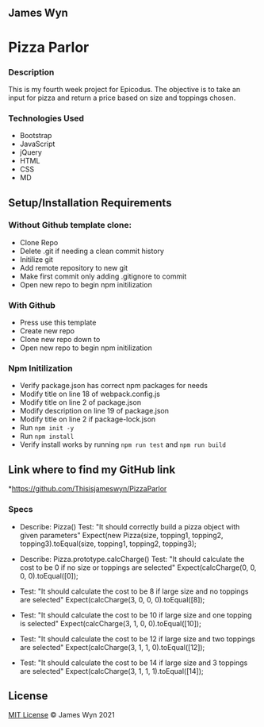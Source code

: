 ## James Wyn

# Pizza Parlor


### Description
This is my fourth week project for Epicodus.  The objective is to take an input for pizza and return a price based on size and toppings chosen.

### Technologies Used
* Bootstrap
* JavaScript
* jQuery
* HTML
* CSS
* MD

## Setup/Installation Requirements

### Without Github template clone:
* Clone Repo
* Delete .git if needing a clean commit history
* Initilize git
* Add remote repository to new git
* Make first commit only adding .gitignore to commit
* Open new repo to begin npm initilization

### With Github
* Press use this template
* Create new repo
* Clone new repo down to
* Open new repo to begin npm initilization

### Npm Initilization
* Verify package.json has correct npm packages for needs
* Modify title on line 18 of webpack.config.js
* Modify title on line 2 of package.json
* Modify description on line 19 of package.json
* Modify title on line 2 if package-lock.json
* Run ```npm init -y```
* Run ```npm install```
* Verify install works by running ```npm run test``` and ```npm run build```

## Link where to find my GitHub link

*https://github.com/Thisisjameswyn/PizzaParlor


### Specs

* Describe: Pizza()
Test: "It should correctly build a pizza object with given parameters"
Expect(new Pizza(size, topping1, topping2, topping3).toEqual(size, topping1, topping2, topping3);

* Describe: Pizza.prototype.calcCharge()
Test: "It should calculate the cost to be 0 if no size or toppings are selected"
Expect(calcCharge(0, 0, 0, 0).toEqual([0]);

* Test: "It should calculate the cost to be 8 if large size and no toppings are selected"
Expect(calcCharge(3, 0, 0, 0).toEqual([8]);

* Test: "It should calculate the cost to be 10 if large size and one topping is selected"
Expect(calcCharge(3, 1, 0, 0).toEqual([10]);

* Test: "It should calculate the cost to be 12 if large size and two toppings are selected"
Expect(calcCharge(3, 1, 1, 0).toEqual([12]);

* Test: "It should calculate the cost to be 14 if large size and 3 toppings are selected"
Expect(calcCharge(3, 1, 1, 1).toEqual([14]);



## License
[MIT License](https://opensource.org/licenses/MIT)
&copy; James Wyn 2021